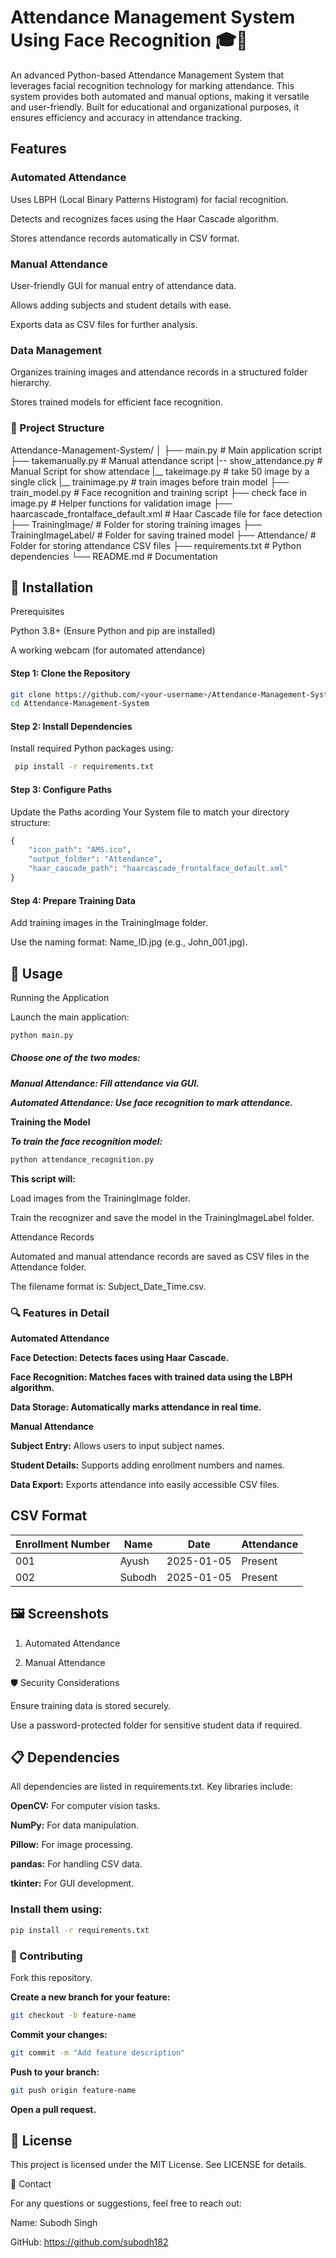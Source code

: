 # Attendance Management System Using Face Recognition 🎓📸

An advanced Python-based Attendance Management System that leverages facial recognition technology for marking attendance. This system provides both automated and manual options, making it versatile and user-friendly. Built for educational and organizational purposes, it ensures efficiency and accuracy in attendance tracking.

## Features

### Automated Attendance

Uses LBPH (Local Binary Patterns Histogram) for facial recognition.

Detects and recognizes faces using the Haar Cascade algorithm.

Stores attendance records automatically in CSV format.

### Manual Attendance

User-friendly GUI for manual entry of attendance data.

Allows adding subjects and student details with ease.

Exports data as CSV files for further analysis.

### Data Management

Organizes training images and attendance records in a structured folder hierarchy.

Stores trained models for efficient face recognition.

### 📂 Project Structure

Attendance-Management-System/
│
├── main.py                     # Main application script
├── takemanually.py             # Manual attendance script
|-- show_attendance.py          # Manual Script for show attendace 
|__ takeimage.py                # take 50 image by a single click
|__ trainimage.py               # train images before train model
├── train_model.py              # Face recognition and training script
├── check face in image.py      # Helper functions for validation image
├── haarcascade_frontalface_default.xml  # Haar Cascade file for face detection
├── TrainingImage/              # Folder for storing training images
├── TrainingImageLabel/         # Folder for saving trained model
├── Attendance/                 # Folder for storing attendance CSV files
├── requirements.txt            # Python dependencies
└── README.md                   # Documentation

## 🔧 Installation

Prerequisites 

Python 3.8+ (Ensure Python and pip are installed)

A working webcam (for automated attendance)


#### Step 1: Clone the Repository

``` bash 
git clone https://github.com/<your-username>/Attendance-Management-System.git
cd Attendance-Management-System 
```

#### Step 2: Install Dependencies

Install required Python packages using:

```bash
 pip install -r requirements.txt
```

#### Step 3: Configure Paths

Update the Paths acording Your System file to match your directory structure:

```python 
{
    "icon_path": "AMS.ico",
    "output_folder": "Attendance",
    "haar_cascade_path": "haarcascade_frontalface_default.xml"
}

```

#### Step 4: Prepare Training Data

Add training images in the TrainingImage folder.

Use the naming format: Name_ID.jpg (e.g., John_001.jpg).

## 🚀 Usage

Running the Application

Launch the main application:

```bash 
python main.py
```

##### **Choose one of the two modes:**

***Manual Attendance: Fill attendance via GUI.***

***Automated Attendance: Use face recognition to mark attendance.***

**Training the Model**

***To train the face recognition model:***

```bash
python attendance_recognition.py
```

**This script will:**

Load images from the TrainingImage folder.

Train the recognizer and save the model in the TrainingImageLabel folder.

Attendance Records

Automated and manual attendance records are saved as CSV files in the Attendance folder.

The filename format is: Subject_Date_Time.csv.

### 🔍 Features in Detail

**Automated Attendance**

**Face Detection: Detects faces using Haar Cascade.**

**Face Recognition: Matches faces with trained data using the LBPH algorithm.**

**Data Storage: Automatically marks attendance in real time.**

**Manual Attendance**

**Subject Entry:** Allows users to input subject names.

**Student Details:** Supports adding enrollment numbers and names.

**Data Export:** Exports attendance into easily accessible CSV files.

## CSV Format

| Enrollment Number | Name     | Date       | Attendance |
|-------------------|----------|------------|------------|
| 001               | Ayush    | 2025-01-05 | Present    |
| 002               | Subodh   | 2025-01-05 | Present    |



## **🖼️ Screenshots**

1. Automated Attendance

2. Manual Attendance



🛡️ Security Considerations

Ensure training data is stored securely.

Use a password-protected folder for sensitive student data if required.

## **📋 Dependencies**

All dependencies are listed in requirements.txt. Key libraries include:

**OpenCV:** For computer vision tasks.

**NumPy:** For data manipulation.

**Pillow:** For image processing.

**pandas:** For handling CSV data.

**tkinter:** For GUI development.

### Install them using:

```bash
pip install -r requirements.txt
```

### 🧱 Contributing

Fork this repository.

**Create a new branch for your feature:**

```bash 
git checkout -b feature-name

```

**Commit your changes:**

```bash 
git commit -m "Add feature description"
```

**Push to your branch:**

```bash 
git push origin feature-name
```

**Open a pull request.**


## **📄 License**

This project is licensed under the MIT License. See LICENSE for details.

📧 Contact

For any questions or suggestions, feel free to reach out:

Name: Subodh Singh

GitHub: https://github.com/subodh182

